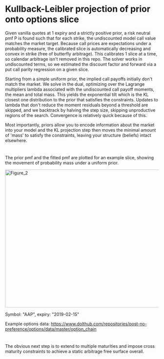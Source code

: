 # Kullback-Leibler projection of prior onto options slice 

Given vanilla quotes at 1 expiry and a strictly positive prior, a risk neutral pmf P is found such that for each strike, the undiscounted model call value matches the market target. Because call prices are expectations under a probability measure, the calibrated slice is automatically decreasing and convex in strike (free of butterfly arbitrage). This calibrates 1 slice at a time, so calendar arbitrage isn't removed in this repo. The solver works in undiscounted terms, so we estimated the discount factor and forward via a put call parity regression on a given slice.

Starting from a simple uniform prior, the implied call payoffs initially don't match the market. We solve in the dual, optimizing over the Lagrange multipliers lambda associated with the undiscounted call payoff moments, the mean and total mass. This yields the exponential tilt which is the KL closest one distribution to the prior that satisfies the constraints. Updates to lambda that don't reduce the moment residuals beyond a threshold are skipped, and we backtrack by halving the step size, skipping unproductive regions of the search. Convergence is relatively quick because of this.

Most importantly, priors allow you to encode information about the market into your model and the KL projection step then moves the minimal amount of 'mass' to satisfy the constraints, leaving your structure (beliefs) intact elsewhere.

#

The prior pmf and the fitted pmf are plotted for an example slice, showing the movement of probability mass under a uniform prior.

<img width="800" height="450" alt="Figure_2" src="https://github.com/user-attachments/assets/6bf1ceec-e954-46bc-b71b-b709282bba3c" />

Symbol: "AAP", expiry: "2019-02-15"

Example options data: https://www.dolthub.com/repositories/post-no-preference/options/data/master/option_chain

# 

The obvious next step is to extend to multiple maturities and impose cross maturity constraints to achieve a static arbitrage free surface overall.
